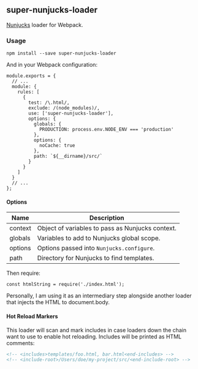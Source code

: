 ## super-nunjucks-loader

[Nunjucks](https://mozilla.github.io/nunjucks/api.html) loader for Webpack.

### Usage

```
npm install --save super-nunjucks-loader
```

And in your Webpack configuration:

```
module.exports = {
  // ...
  module: {
    rules: [
      {
        test: /\.html/,
        exclude: /(node_modules)/,
        use: ['super-nunjucks-loader'],
        options: {
          globals: {
            PRODUCTION: process.env.NODE_ENV === 'production'
          },
          options: {
            noCache: true
          },
          path: `${__dirname}/src/`
        }
      }
    ]
  }
  // ...
};
```

#### Options

| Name    | Description                                      |
|---------|--------------------------------------------------|
| context | Object of variables to pass as Nunjucks context. |
| globals | Variables to add to Nunjucks global scope.       |
| options | Options passed into `Nunjucks.configure`.        |
| path    | Directory for Nunjucks to find templates.        |

Then require:

```
const htmlString = require('./index.html');
```

Personally, I am using it as an intermediary step alongside another loader that
injects the HTML to document.body.

#### Hot Reload Markers

This loader will scan and mark includes in case loaders down the chain want to use to enable hot reloading. Includes will be printed as HTML comments:

```html
<!-- <includes>templates/foo.html, bar.html<end-includes> -->
<!-- <include-root>/Users/doe/my-project/src/<end-include-root> -->
```
